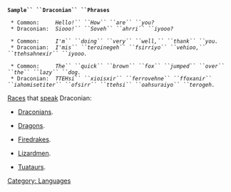 **`Sample`` ``Draconian`` ``Phrases`**  
  
` * Common:     `*`Hello!`` ``How`` ``are`` ``you?`*  
` * Draconian:  `*`Siooo!`` ``Soveh`` ``ahrri`` ``iyooo?`*  
  
` * Common:     `*`I'm`` ``doing`` ``very`` ``well,`` ``thank`` ``you.`*  
` * Draconian:  `*`I'mis`` ``teroinegeh`` ``fsirriyo`` ``vehioo,`` ``ttehsahnexir`` ``iyooo.`*  
  
` * Common:     `*`The`` ``quick`` ``brown`` ``fox`` ``jumped`` ``over`` ``the`` ``lazy`` ``dog.`*  
` * Draconian:  `*`TTEHsi`` ``xioisxir`` ``ferrovehne`` ``ffoxanir`` ``iahomisetiter`` ``ofsirr`` ``ttehsi`` ``oahsuraiyo`` ``terogeh.`*

[Races](:Category:_Races "wikilink") that [speak](Speak "wikilink")
Draconian:

-   [Draconians](Draconians "wikilink").

<!-- -->

-   [Dragons](Dragons "wikilink").

<!-- -->

-   [Firedrakes](Firedrakes "wikilink").

<!-- -->

-   [Lizardmen](Lizardmen "wikilink").

<!-- -->

-   [Tuataurs](Tuataurs "wikilink").

[Category: Languages](Category:_Languages "wikilink")

